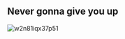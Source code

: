## Never gonna give you up
![w2n81iqx37p51](https://github.com/ETML-Midicix/ETML-Midicix/assets/119678382/7de13bd8-2ea0-4c4c-b193-80ac6fc44ca7)
